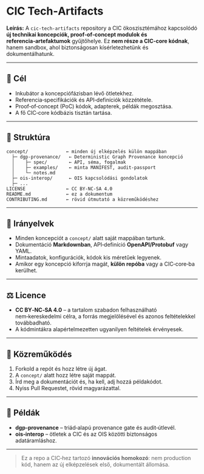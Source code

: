 # CIC Tech‑Artifacts

**Leírás:**
A `cic‑tech‑artifacts` repository a CIC ökoszisztémához kapcsolódó **új technikai koncepciók, proof‑of‑concept modulok és referencia‑artefaktumok** gyűjtőhelye.
Ez **nem része a CIC‑core kódnak**, hanem sandbox, ahol biztonságosan kísérletezhetünk és dokumentálhatunk.

---

## 🎯 Cél

* Inkubátor a koncepciófázisban lévő ötletekhez.
* Referencia‑specifikációk és API‑definíciók közzététele.
* Proof‑of‑concept (PoC) kódok, adapterek, példák megosztása.
* A fő CIC‑core kódbázis tisztán tartása.

---

## 📂 Struktúra

```
concept/              ← minden új elképzelés külön mappában
  ├─ dgp‑provenance/   ← Deterministic Graph Provenance koncepció
  │    ├─ spec/        ← API, séma, fogalmak
  │    ├─ examples/    ← minta MANIFEST, audit‑passport
  │    └─ notes.md
  ├─ ois‑interop/      ← OIS kapcsolódási gondolatok
  ├─ ...
LICENSE               ← CC BY‑NC‑SA 4.0
README.md             ← ez a dokumentum
CONTRIBUTING.md       ← rövid útmutató a közreműködéshez
```

---

## 📜 Irányelvek

* Minden koncepciót a `concept/` alatt saját mappában tartunk.
* Dokumentáció **Markdownban**, API‑definíció **OpenAPI/Protobuf** vagy YAML.
* Mintaadatok, konfigurációk, kódok kis méretűek legyenek.
* Amikor egy koncepció kiforrja magát, **külön repóba** vagy a CIC‑core‑ba kerülhet.

---

## ⚖️ Licence

* **CC BY‑NC‑SA 4.0** – a tartalom szabadon felhasználható nem‑kereskedelmi célra, a forrás megjelölésével és azonos feltételekkel továbbadható.
* A kódmintákra alapértelmezetten ugyanilyen feltételek érvényesek.

---

## 🤝 Közreműködés

1. Forkold a repót és hozz létre új ágat.
2. A `concept/` alatt hozz létre saját mappát.
3. Írd meg a dokumentációt és, ha kell, adj hozzá példakódot.
4. Nyiss Pull Requestet, rövid magyarázattal.

---

## 🌱 Példák

* **dgp‑provenance** – triád‑alapú provenance gate és audit‑útlevél.
* **ois‑interop** – ötletek a CIC és az OIS közötti biztonságos adatáramláshoz.

---

> Ez a repo a CIC‑hez tartozó **innovációs homokozó**: nem production kód, hanem az új elképzelések első, dokumentált állomása.
